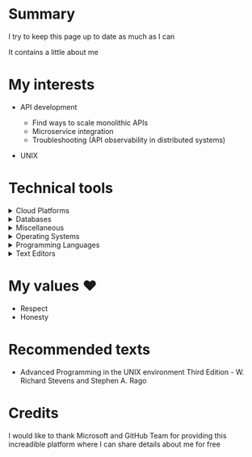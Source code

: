 
# Summary
I try to keep this page up to date as much as I can

It contains a little about me

# My interests

* API development
  * Find ways to scale monolithic APIs
  * Microservice integration
  * Troubleshooting (API observability in distributed systems)
 
* UNIX

# Technical tools

<details>
<summary>Cloud Platforms</summary>

* AWS
</details>

<details>
<summary>Databases</summary>

* MariaDB
* Memcached
* PostgreSQL
* Redis
</details>

<details>
<summary>Miscellaneous</summary>
 
* Docker
* Git
* Firefox
* Jails (FreeBSD)
* Kubernetes
* POSIX.1 utils (e.g. grep and find)
  * I prefer BSD utils
* tmux
</details>

<details>
<summary>Operating Systems</summary>

* Android (Personal use)
* FreeBSD (Programming)
* macOS (Programming)
* openSUSE (Programming)
* Windows (Gaming)
</details>

<details>
<summary>Programming Languages</summary>

* C
* JavaScript
* Ruby
* SQL
</details>

<details>
<summary>Text Editors</summary>
 
* Emacs
* Vim
</details>

# My values ❤️
* Respect
* Honesty


# Recommended texts
* Advanced Programming in the UNIX environment Third Edition - W. Richard Stevens and Stephen A. Rago

# Credits
I would like to thank Microsoft and GitHub Team for providing this increadible platform where I can share details about me for free


<!--
## Hi there 👋

**kaiquekandykoga/kaiquekandykoga** is a ✨ _special_ ✨ repository because its `README.md` (this file) appears on your GitHub profile.

Here are some ideas to get you started:

- 🔭 I’m currently working on ...
- 🌱 I’m currently learning ...
- 👯 I’m looking to collaborate on ...
- 🤔 I’m looking for help with ...
- 💬 Ask me about ...
- 📫 How to reach me: ...
- 😄 Pronouns: ...
- ⚡ Fun fact: ...
-->
